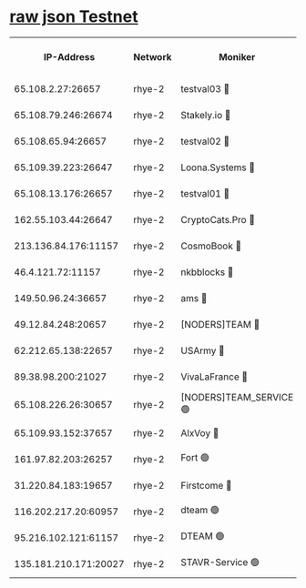 
[raw json Testnet](https://rpc-check.quickt.stavr.tech/quickt/rpc-quickt-result.json)
=


<table><tr><th>IP-Address</th><th>Network</th><th>Moniker</th><th>Latest Block Height</th><th>Earliest Block Height</th><th>Catching Up</th><th>Tx Index</th><th>Voting Power</th><th>Scan Time</th></tr><tr><td>65.108.2.27:26657</td><td>rhye-2</td><td>testval03 🔴</td><td>507979</td><td>1</td><td>False</td><td>on</td><td>11002050</td><td>2024-01-26T00:16:46.308426536UTC</td></tr><tr><td>65.108.79.246:26674</td><td>rhye-2</td><td>Stakely.io 🔴</td><td>507979</td><td>1</td><td>False</td><td>on</td><td>10010</td><td>2024-01-26T00:16:48.912424411UTC</td></tr><tr><td>65.108.65.94:26657</td><td>rhye-2</td><td>testval02 🔴</td><td>507979</td><td>1</td><td>False</td><td>on</td><td>11002050</td><td>2024-01-26T00:16:51.996426561UTC</td></tr><tr><td>65.109.39.223:26647</td><td>rhye-2</td><td>Loona.Systems 🔴</td><td>507980</td><td>1</td><td>False</td><td>off</td><td>86949</td><td>2024-01-26T00:16:54.870528839UTC</td></tr><tr><td>65.108.13.176:26657</td><td>rhye-2</td><td>testval01 🔴</td><td>507980</td><td>1</td><td>False</td><td>on</td><td>13082010</td><td>2024-01-26T00:16:55.756406152UTC</td></tr><tr><td>162.55.103.44:26647</td><td>rhye-2</td><td>CryptoCats.Pro 🔴</td><td>507985</td><td>1</td><td>False</td><td>off</td><td>9999</td><td>2024-01-26T00:17:28.557241907UTC</td></tr><tr><td>213.136.84.176:11157</td><td>rhye-2</td><td>CosmoBook 🔴</td><td>507984</td><td>65301</td><td>False</td><td>off</td><td>1528057</td><td>2024-01-26T00:17:22.088168618UTC</td></tr><tr><td>46.4.121.72:11157</td><td>rhye-2</td><td>nkbblocks 🔴</td><td>507978</td><td>70101</td><td>False</td><td>off</td><td>81491</td><td>2024-01-26T00:16:37.846379459UTC</td></tr><tr><td>149.50.96.24:36657</td><td>rhye-2</td><td>ams 🔴</td><td>507983</td><td>133501</td><td>False</td><td>on</td><td>10786</td><td>2024-01-26T00:17:11.473017026UTC</td></tr><tr><td>49.12.84.248:20657</td><td>rhye-2</td><td>[NODERS]TEAM 🔴</td><td>507983</td><td>146001</td><td>False</td><td>on</td><td>59690</td><td>2024-01-26T00:17:08.902867781UTC</td></tr><tr><td>62.212.65.138:22657</td><td>rhye-2</td><td>USArmy 🔴</td><td>507979</td><td>198001</td><td>False</td><td>on</td><td>59069</td><td>2024-01-26T00:16:45.380069834UTC</td></tr><tr><td>89.38.98.200:21027</td><td>rhye-2</td><td>VivaLaFrance 🔴</td><td>507978</td><td>220501</td><td>False</td><td>off</td><td>10000</td><td>2024-01-26T00:16:40.407248134UTC</td></tr><tr><td>65.108.226.26:30657</td><td>rhye-2</td><td>[NODERS]TEAM_SERVICE 🟢</td><td>507980</td><td>241501</td><td>False</td><td>on</td><td>0</td><td>2024-01-26T00:16:55.339660706UTC</td></tr><tr><td>65.109.93.152:37657</td><td>rhye-2</td><td>AlxVoy 🔴</td><td>507978</td><td>315173</td><td>False</td><td>on</td><td>143351</td><td>2024-01-26T00:16:42.975669988UTC</td></tr><tr><td>161.97.82.203:26257</td><td>rhye-2</td><td>Fort 🟢</td><td>507977</td><td>330438</td><td>False</td><td>on</td><td>0</td><td>2024-01-26T00:16:37.484483616UTC</td></tr><tr><td>31.220.84.183:19657</td><td>rhye-2</td><td>Firstcome 🔴</td><td>507979</td><td>409501</td><td>False</td><td>off</td><td>724902</td><td>2024-01-26T00:16:45.810370839UTC</td></tr><tr><td>116.202.217.20:60957</td><td>rhye-2</td><td>dteam 🟢</td><td>507979</td><td>421794</td><td>False</td><td>on</td><td>0</td><td>2024-01-26T00:16:52.355932069UTC</td></tr><tr><td>95.216.102.121:61157</td><td>rhye-2</td><td>DTEAM 🟢</td><td>507979</td><td>504701</td><td>False</td><td>on</td><td>0</td><td>2024-01-26T00:16:49.422164265UTC</td></tr><tr><td>135.181.210.171:20027</td><td>rhye-2</td><td>STAVR-Service 🟢</td><td>507982</td><td>505501</td><td>False</td><td>on</td><td>0</td><td>2024-01-26T00:17:06.497756442UTC</td></tr></table>